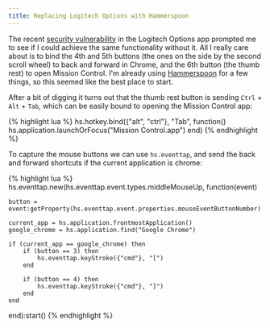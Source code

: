 ```yaml
---
title: Replacing Logitech Options with Hammerspoon
---
```


The recent [security vulnerability](https://bugs.chromium.org/p/project-zero/issues/detail?id=1663) in the Logitech Options app prompted me to see if I could achieve the same functionality without it. All I really care about is to bind the 4th and 5th buttons (the ones on the side by the second scroll wheel) to back and forward in Chrome, and the 6th button (the thumb rest) to open Mission Control. I'm already using [Hammerspoon](https://www.hammerspoon.org/) for a few things, so this seemed like the best place to start. 

After a bit of digging it turns out that the thumb rest button is sending `Ctrl` + `Alt` + `Tab`, which can be easily bound to opening the Mission Control app:

{% highlight lua %}
hs.hotkey.bind({"alt", "ctrl"}, "Tab", function()
    hs.application.launchOrFocus("Mission Control.app")
end)
{% endhighlight %}

To capture the mouse buttons we can use `hs.eventtap`, and send the back and forward shortcuts if the current application is chrome:

{% highlight lua %}
hs.eventtap.new(hs.eventtap.event.types.middleMouseUp, function(event)

    button = event:getProperty(hs.eventtap.event.properties.mouseEventButtonNumber)

    current_app = hs.application.frontmostApplication()
    google_chrome = hs.application.find("Google Chrome")

    if (current_app == google_chrome) then
        if (button == 3) then
            hs.eventtap.keyStroke({"cmd"}, "[")
        end

        if (button == 4) then
            hs.eventtap.keyStroke({"cmd"}, "]")
        end
    end
end):start()
{% endhighlight %}
